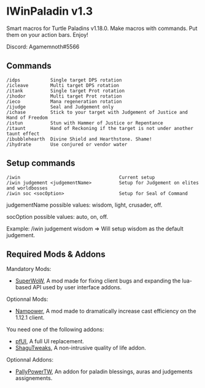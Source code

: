 # IWinPaladin v1.3

Smart macros for Turtle Paladins v1.18.0. Make macros with commands. Put them on your action bars. Enjoy!

Discord: Agamemnoth#5566

## Commands

    /idps           Single target DPS rotation
    /icleave        Multi target DPS rotation
    /itank          Single target Prot rotation
    /ihodor         Multi target Prot rotation
    /ieco           Mana regeneration rotation
    /ijudge         Seal and Judgement only
    /ichase         Stick to your target with Judgement of Justice and Hand of Freedom
    /istun          Stun with Hammer of Justice or Repentance
    /itaunt         Hand of Reckoning if the target is not under another taunt effect
    /ibubblehearth  Divine Shield and Hearthstone. Shame!
    /ihydrate       Use conjured or vendor water

## Setup commands

    /iwin                                    Current setup
    /iwin judgement <judgementName>          Setup for Judgement on elites and worldbosses
    /iwin soc <socOption>                    Setup for Seal of Command

judgementName possible values: wisdom, light, crusader, off.

socOption possible values: auto, on, off.

Example: /iwin judgement wisdom
=> Will setup wisdom as the default judgement.

## Required Mods & Addons

Mandatory Mods:
* [SuperWoW](https://github.com/balakethelock/SuperWoW/), A mod made for fixing client bugs and expanding the lua-based API used by user interface addons.

Optionnal Mods:
* [Nampower](https://github.com/pepopo978/nampower/), A mod made to dramatically increase cast efficiency on the 1.12.1 client.

You need one of the following addons:
* [pfUI](https://shagu.org/pfUI/), A full UI replacement.
* [ShaguTweaks](https://shagu.org/ShaguTweaks/), A non-intrusive quality of life addon.

Optionnal Addons:
* [PallyPowerTW](https://github.com/ivanovlk/PallyPowerTW/), An addon for paladin blessings, auras and judgements assignements.